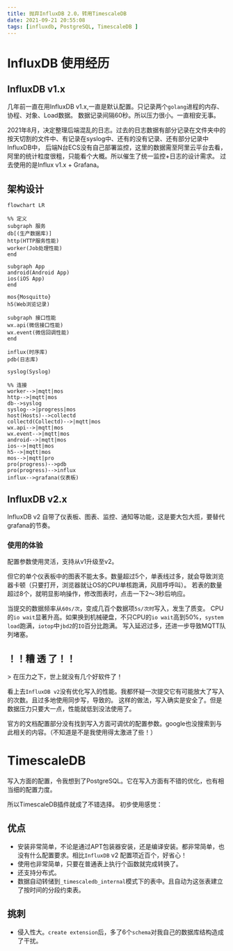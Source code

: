 ```yaml
---
title: 抛弃InfluxDB 2.0，转用TimescaleDB 
date: 2021-09-21 20:55:08
tags: [influxdb, PostgreSQL, TimescaleDB ]
---
```


# InfluxDB 使用经历

## InfluxDB v1.x
几年前一直在用InfluxDB v1.x,一直是默认配置。只记录两个`golang`进程的内存、协程、对象、Load数据。
数据记录间隔60秒。所以压力很小。一直相安无事。

2021年8月，决定整理后端混乱的日志。过去的日志数据有部分记录在文件夹中的按天切割的文件中、有记录在syslog中、还有的没有记录、还有部分记录中InfluxDB中，
后端N台ECS没有自己部署监控，这里的数据需至阿里云平台去看，阿里的统计粒度很粗，只能看个大概。所以催生了统一监控+日志的设计需求。
过去使用的是Influx v1.x + Grafana。

## 架构设计

```mermaid
flowchart LR

%% 定义
subgraph 服务
db[(生产数据库)]
http(HTTP服务性能)
worker(Job处理性能)
end

subgraph App
android(Android App)
ios(iOS App)
end

mos{Mosquitto}
h5(Web浏览记录)

subgraph 接口性能
wx.api(微信接口性能)
wx.event(微信回调性能)
end

influx(时序库)
pdb(日志库)

syslog(Syslog)

%% 连接
worker-->|mqtt|mos
http-->|mqtt|mos
db-->syslog
syslog-->|progress|mos
host(Hosts)-->collectd
collectd(Collectd)-->|mqtt|mos
wx.api-->|mqtt|mos
wx.event-->|mqtt|mos
android-->|mqtt|mos
ios-->|mqtt|mos
h5-->|mqtt|mos
mos-->|mqtt|pro
pro(progress)-->pdb
pro(progress)-->influx
influx-->grafana(仪表板)
```

## InfluxDB v2.x
InfluxDB v2 自带了仪表板、图表、监控、通知等功能，这是要大包大揽，要替代grafana的节奏。

### 使用的体验
配置参数使用灵活，支持从v1升级至v2。

但它的单个仪表板中的图表不能太多。数量超过5个，单表线过多，就会导致浏览器卡顿（只要打开，浏览器就让OS的CPU单核跑满，风扇呼呼叫）。
若表的数量超过8个，就明显影响操作，修改图表时，点击一下2～3秒后响应。

当提交的数据频率从`60s/次`，变成几百个数据项`5s/次时`写入，发生了质变。
CPU的`io wait`显著升高。如果换到机械硬盘，不只CPU的`io wait`高到50%，`system load`跑满，`iotop`中`jbd2`的`IO`百分比跑满。
写入延迟过多，还进一步导致MQTT队列堵塞。
<h2>！！糟 透 了！！</h2>
> 在压力之下，世上就没有几个好软件了！

看上去`InfluxDB v2`没有优化写入的性能。我都怀疑一次提交它有可能放大了写入的次数。且过多地使用同步写，导致的。
这样的做法，写入确实是安全了。但是数据压力只要大一点，性能就低到没法使用了。

官方的文档配置部分没有找到写入方面可调优的配置参数。google也没搜索到与此相关的内容。（不知道是不是我使用得太激进了些！）

# TimescaleDB
写入方面的配置，令我想到了PostgreSQL。它在写入方面有不错的优化，也有相当细的配置力度。

所以TimescaleDB插件就成了不错选择。
初步使用感觉：

## 优点
- 安装非常简单，不论是通过APT包装器安装，还是编译安装。都非常简单，也没有什么配置要求。相比`InfluxDB` v2 配置项近百个，好省心！
- 使用也非常简单，只要在普通表上执行个函数就完成转换了。
- 还支持分布式。
- 数据自动转储到`_timescaledb_internal`模式下的表中。且自动为这张表建立了按时间的分段约束表。

## 挑刺
- 侵入性大。`create extension`后，多了6个`schema`对我自己的数据库结构造成了干扰。
